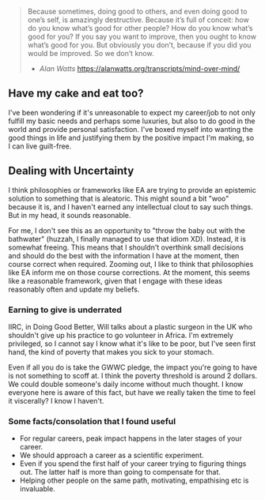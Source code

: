  

> Because sometimes, doing good to others, and even doing good to one’s self, is amazingly destructive. Because it’s full of conceit: how do you know what’s good for other people? How do you know what’s good for you? If you say you want to improve, then you ought to know what’s good for you. But obviously you don’t, because if you did you would be improved. So we don’t know.
> - *Alan Watts* 
https://alanwatts.org/transcripts/mind-over-mind/
## Have my cake and eat too? 
I've been wondering if it's unreasonable to expect my career/job to not only fulfill my basic needs and perhaps some luxuries, but also to do good in the world and provide personal satisfaction. I've boxed myself into wanting the good things in life and justifying them by the positive impact I'm making, so I can live guilt-free.
​
## Dealing with Uncertainty
I think philosophies or frameworks like EA are trying to provide an epistemic solution to something that is aleatoric. This might sound a bit "woo" because it is, and I haven't earned any intellectual clout to say such things. But in my head, it sounds reasonable.

For me, I don't see this as an opportunity to "throw the baby out with the bathwater" (huzzah, I finally managed to use that idiom XD). Instead, it is somewhat freeing. This means that I shouldn't overthink small decisions and should do the best with the information I have at the moment, then course correct when required. Zooming out, I like to think that philosophies like EA inform me on those course corrections. At the moment, this seems like a reasonable framework, given that I engage with these ideas reasonably often and update my beliefs.
​
### Earning to give is underrated
IIRC, in Doing Good Better, Will talks about a plastic surgeon in the UK who shouldn't give up his practice to go volunteer in Africa. I'm extremely privileged, so I cannot say I know what it's like to be poor, but I've seen first hand, the kind of poverty that makes you sick to your stomach.

Even if all you do is take the GWWC pledge, the impact you're going to have is not something to scoff at. I think the poverty threshold is around 2 dollars. We could double someone's daily income without much thought. I know everyone here is aware of this fact, but have we really taken the time to feel it viscerally? I know I haven't.
​
### Some facts/consolation that I found useful 
- For regular careers, peak impact happens in the later stages of your career.
- We should approach a career as a scientific experiment.
- Even if you spend the first half of your career trying to figuring things out. The latter half is more than going to compensate for that. 
- Helping other people on the same path, motivating, empathising etc is invaluable. 




